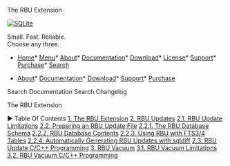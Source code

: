 




The RBU Extension




[![SQLite](images/sqlite370_banner.gif)](index.html)


Small. Fast. Reliable.  
Choose any three.


* [Home](index.html)* [Menu](javascript:void(0))* [About](about.html)* [Documentation](docs.html)* [Download](download.html)* [License](copyright.html)* [Support](support.html)* [Purchase](prosupport.html)* [Search](javascript:void(0))




* [About](about.html)* [Documentation](docs.html)* [Download](download.html)* [Support](support.html)* [Purchase](prosupport.html)






Search Documentation
Search Changelog










The RBU Extension


►
Table Of Contents
[1\. The RBU Extension](#the_rbu_extension)
[2\. RBU Updates](#rbu_updates)
[2\.1\. RBU Update Limitations](#rbu_update_limitations)
[2\.2\. Preparing an RBU Update File](#preparing_an_rbu_update_file)
[2\.2\.1\. The RBU Database Schema](#the_rbu_database_schema)
[2\.2\.2\. RBU Database Contents](#rbu_database_contents)
[2\.2\.3\. Using RBU with FTS3/4 Tables](#using_rbu_with_fts3_4_tables)
[2\.2\.4\. Automatically Generating RBU Updates with sqldiff](#automatically_generating_rbu_updates_with_sqldiff)
[2\.3\. RBU Update C/C\+\+ Programming](#rbu_update_c_c_programming)
[3\. RBU Vacuum](#rbu_vacuum)
[3\.1\. RBU Vacuum Limitations](#rbu_vacuum_limitations)
[3\.2\. RBU Vacuum C/C\+\+ Programming](#rbu_vacuum_c_c_programming)




